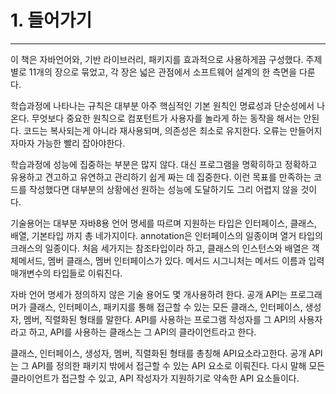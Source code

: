 # 1. 들어가기

---

이 책은 자바언어와, 기반 라이브러리, 패키지를 효과적으로 사용하게끔 구성했다. 주제별로 11개의 장으로 묶었고, 각 장은 넓은 관점에서 소프트웨어 설계의 한 측면을 다룬다. 

학습과정에 나타나는 규칙은 대부분 아주 핵심적인 기본 원칙인 명료성과 단순성에서 나온다. 무엇보다 중요한 원칙으로 컴포턴트가 사용자를 놀라게 하는 동작을 해서는 안된다. 코드는 복사되는게 아니라 재사용되며, 의존성은 최소로 유지한다. 오류는 만들어지자마자 가능한 빨리 잡아야한다.

 학습과정에 성능에 집중하는 부분은 많지 않다. 대신 프로그램을 명확히하고 정확하고 유용하고 견고하고 유연하고 관리하기 쉽게 짜는 데 집중한다. 이런 목표를 만족하는 코드를 작성했다면 대부분의 상황에선 원하는 성능에 도달하기도 그리 어렵지 않을 것이다. 

기술용어는 대부분 자바8용 언어 명세를 따르며 지원하는 타입은 인터페이스, 클래스, 배열, 기본타입 까지 총 네가지이다.
annotation은 인터페이스의 일종이며 열거 타입의 크래스의 일종이다. 처음 세가지는 참조타입이라 하고, 클래스의 인스턴스와 배열은 객체메서드, 멤버 클래스, 멤버 인터페이스가 있다. 메서드 시그니처는 메서드 이름과 입력 매개변수의 타입들로 이뤄진다. 

자바 언어 명세가 정의하지 않은 기술 용어도 몇 개사용하려 한다. 공개 API는 프로그래머가 클래스, 인터페이스, 패키지를 통해 접근할 수 있는 모든 클래스, 인터페이스, 생성자, 멤버, 직렬화된 형태를 말한다. API를 사용하는 프로그램 작성자를 그 API의 사용자라고 하고, API를 사용하는 클래스는 그 API의 클라이언트라고 한다. 

클래스, 인터페이스, 생성자, 멤버, 직렬화된 형태를 총칭해 API요소라고한다. 공개 API는 그 API를 정의한 패키지 밖에서 접근할 수 있는 API 요소로 이뤄진다. 다시 말해 모든 클라이언트가 접근할 수 있고, API 작성자가 지원하기로 약속한 API 요소들이다. 